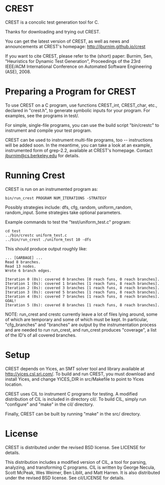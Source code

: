 CREST
=====

CREST is a concolic test generation tool for C.

Thanks for downloading and trying out CREST.

You can get the latest version of CREST, as well as news and
announcements at CREST's homepage: http://jburnim.github.io/crest

If you want to cite CREST, please refer to the (short) paper: Burnim,
Sen, "Heuristics for Dynamic Test Generation", Proceedings of the 23rd
IEEE/ACM International Conference on Automated Software Engineering
(ASE), 2008.


Preparing a Program for CREST
=====

To use CREST on a C program, use functions CREST_int, CREST_char,
etc., declared in "crest.h", to generate symbolic inputs for your
program.  For examples, see the programs in test/.

For simple, single-file programs, you can use the build script
"bin/crestc" to instrument and compile your test program.

CREST can be used to instrument multi-file programs, too --
instructions will be added soon.  In the meantime, you can take a look
at an example, instrumented form of grep-2.2, available at CREST's
homepage.  Contact jburnim@cs.berkeley.edu for details.


Running Crest
=====

CREST is run on an instrumented program as:

    bin/run_crest PROGRAM NUM_ITERATIONS -STRATEGY

Possibly strategies include: dfs, cfg, random, uniform_random, random_input.
Some strategies take optional parameters.

Example commands to test the "test/uniform_test.c" program:

    cd test
    ../bin/crestc uniform_test.c
    ../bin/run_crest ./uniform_test 10 -dfs

This should produce output roughly like:

    ... [GARBAGE] ...
    Read 8 branches.
    Read 13 nodes.
    Wrote 6 branch edges.

    Iteration 0 (0s): covered 0 branches [0 reach funs, 0 reach branches].
    Iteration 1 (0s): covered 1 branches [1 reach funs, 8 reach branches].
    Iteration 2 (0s): covered 3 branches [1 reach funs, 8 reach branches].
    Iteration 3 (0s): covered 5 branches [1 reach funs, 8 reach branches].
    Iteration 4 (0s): covered 7 branches [1 reach funs, 8 reach branches].
    GOAL!
    Iteration 5 (0s): covered 8 branches [1 reach funs, 8 reach branches].

NOTE: run_crest and crestc currently leave a lot of files lying
around, some of which are temporary and some of which must be kept.
In particular, "cfg_branches" and "branches" are output by the
instrumentation process and are needed to run run_crest, and run_crest
produces "coverage", a list of the ID's of all covered branches.


Setup
=====

CREST depends on Yices, an SMT solver tool and library available at
http://yices.csl.sri.com/.  To build and run CREST, you must download
and install Yices, and change YICES_DIR in src/Makefile to point to
Yices location.

CREST uses CIL to instrument C programs for testing.  A modified
distribution of CIL is included in directory cil/.  To build CIL,
simply run "configure" and "make" in the cil/ directory.

Finally, CREST can be built by running "make" in the src/ directory.


License
=====

CREST is distributed under the revised BSD license.  See LICENSE for
details.

This distribution includes a modified version of CIL, a tool for
parsing, analyzing, and transforming C programs.  CIL is written by
George Necula, Scott McPeak, Wes Weimer, Ben Liblit, and Matt Harren.
It is also distributed under the revised BSD license.  See cil/LICENSE
for details.
